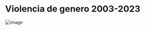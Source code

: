 # Violencia de genero 2003-2023
![image](C:\Users\Sergio\Documents\IronHack\Proyectos\Project_1\2518063118588b4.png)
